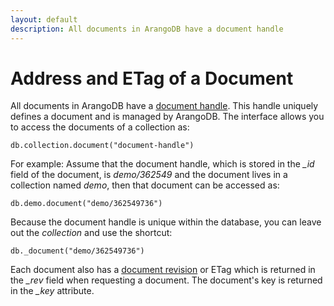 ```yaml
---
layout: default
description: All documents in ArangoDB have a document handle
---
```

Address and ETag of a Document
==============================

All documents in ArangoDB have a [document handle](glossary.html#document-handle). This handle uniquely defines a
document and is managed by ArangoDB. The interface allows you to access the
documents of a collection as:

    db.collection.document("document-handle")

For example: Assume that the document handle, which is stored in the *_id* field
of the document, is *demo/362549* and the document lives in a collection
named *demo*, then that document can be accessed as:

    db.demo.document("demo/362549736")

Because the document handle is unique within the database, you
can leave out the *collection* and use the shortcut:

    db._document("demo/362549736")

Each document also has a [document revision](glossary.html#document-revision) or ETag which is returned in the
*_rev* field when requesting a document. The document's key is returned in the
*_key* attribute.
